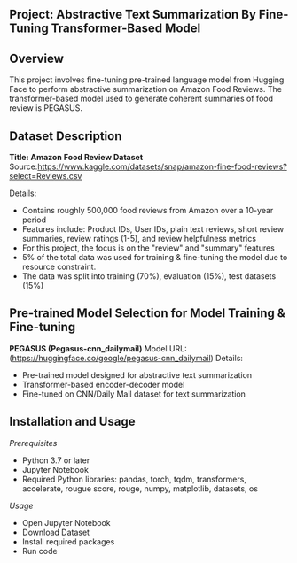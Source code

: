 ## Project: Abstractive Text Summarization By Fine-Tuning Transformer-Based Model

## Overview

This project involves fine-tuning pre-trained language model from Hugging Face to perform abstractive summarization on Amazon Food Reviews. The transformer-based  model used to generate coherent summaries of food review is PEGASUS.

## Dataset Description

**Title: Amazon Food Review Dataset**
Source:https://www.kaggle.com/datasets/snap/amazon-fine-food-reviews?select=Reviews.csv

Details:
  - Contains roughly 500,000 food reviews from Amazon over a 10-year period
  - Features include: Product IDs, User IDs, plain text reviews, short review summaries, review ratings (1-5), and review helpfulness metrics
  - For this project, the focus is on the "review" and "summary" features
  - 5% of the total data was used for training & fine-tuning the model due to resource constraint.
  - The data was split into training (70%), evaluation (15%), test datasets (15%)

## Pre-trained Model Selection for Model Training & Fine-tuning

**PEGASUS (Pegasus-cnn_dailymail)**
Model URL: (https://huggingface.co/google/pegasus-cnn_dailymail)
Details:
   - Pre-trained model designed for abstractive text summarization
   - Transformer-based encoder-decoder model
   - Fine-tuned on CNN/Daily Mail dataset for text summarization

## Installation and Usage

*Prerequisites*
   - Python 3.7 or later
   - Jupyter Notebook
   - Required Python libraries: pandas, torch, tqdm, transformers, accelerate, rougue score, rouge, numpy, matplotlib, datasets, os


*Usage*
   - Open Jupyter Notebook
   - Download Dataset
   - Install required packages
   - Run code 
   
